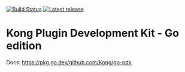 [![Build Status][gha-workflow-badge]][gha-workflow-url] [![Latest release][gha-latest-release]][gha-releases-url]

# Kong Plugin Development Kit - Go edition

Docs: https://pkg.go.dev/github.com/Kong/go-pdk.

[gha-workflow-badge]: https://github.com/Kong/go-pdk/actions/workflows/test.yml/badge.svg
[gha-workflow-url]: https://github.com/Kong/go-pdk/actions/workflows/test.yml
[gha-latest-release]: https://img.shields.io/github/v/release/Kong/go-pdk.svg
[gha-releases-url]: https://github.com/Kong/go-pdk/releases
